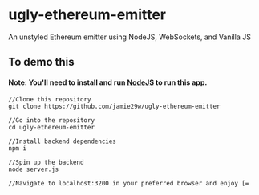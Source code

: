 # ugly-ethereum-emitter
An unstyled Ethereum emitter using NodeJS, WebSockets, and Vanilla JS

## To demo this
#### Note: You'll need to install and run [NodeJS](https://nodejs.org/en/) to run this app.
```
//Clone this repository
git clone https://github.com/jamie29w/ugly-ethereum-emitter

//Go into the repository
cd ugly-ethereum-emitter

//Install backend dependencies
npm i

//Spin up the backend
node server.js

//Navigate to localhost:3200 in your preferred browser and enjoy [=
```
